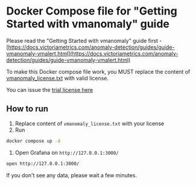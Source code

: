 # Docker Compose file for "Getting Started with vmanomaly" guide

Please read the "Getting Started with vmanomaly" guide first - [https://docs.victoriametrics.com/anomaly-detection/guides/guide-vmanomaly-vmalert.html](https://docs.victoriametrics.com/anomaly-detection/guides/guide-vmanomaly-vmalert.html)

To make this Docker compose file work, you MUST replace the content of [vmanomaly_license.txt](https://github.com/VictoriaMetrics/VictoriaMetrics/tree/master/deployment/docker/vmanomaly/vmanomaly-vmalert-guide/vmanomaly_license.txt) with valid license.

You can issue the [trial license here](https://victoriametrics.com/products/enterprise/trial/)


## How to run 

1. Replace content of `vmanomaly_license.txt` with your license
1. Run

```sh 
docker compose up -d  
```
1. Open Grafana on  `http://127.0.0.1:3000/`
```sh
open http://127.0.0.1:3000/
```

If you don't see any data, please wait a few minutes.